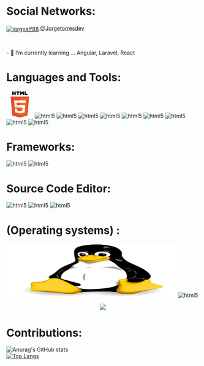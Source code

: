 <h1>Social Networks: </h1>

<a href="https://twitter.com/jorgetorresdev" rel="nofollow">
    <img align="center" src="https://espaciocritico20.files.wordpress.com/2013/05/10-cosas-que-debes-controlar-tu-cuenta-twitte-l-olbr8t.png" alt="jorgeatf88" height="48px" width="48px" data-canonical-src="https://cdn.jsdelivr.net/npm/simple-icons@3.0.1/icons/twitter.svg" style="max-width: 100%;"> @Jorgetorresdev
  </a> 
  
  <br><p> - 🌱 I’m currently learning ... Angular, Laravel, React </p>


<h1>Languages and Tools: </h1>


<p align="left">
  <img src="https://raw.githubusercontent.com/devicons/devicon/master/icons/html5/html5-original-wordmark.svg" alt="html5" width="70" height="70" style="max-width: 100%;"> 
  <img src="https://lineadecodigo.com/wp-content/uploads/2014/04/css.png" alt="html5" width="70" height="70" style="max-width: 100%;">
  <img src="https://encrypted-tbn0.gstatic.com/images?q=tbn:ANd9GcTgC6vRmJVYMmS_2IqSVlnUURfI1NYe7u033A&usqp=CAU" alt="html5" width="70" height="70" style="max-width: 100%;">
  <img src="https://styde.net/wp-content/uploads/2021/02/php8-ico.png" alt="html5" width="70" height="70" style="max-width: 100%;">
  
  <img src="https://res.cloudinary.com/escuela-frontend/image/upload/v1629831240/tags/npm_owh460.png" alt="html5" width="70" height="70" style="max-width: 100%;">
  <img src="https://www.solvetic.com/uploads/monthly_01_2016/tutorials-1415-0-60642300-1452279191.jpg" alt="html5" width="80" height="70" style="max-width: 100%;">
  <img src="https://www.rlogical.com/wp-content/uploads/2020/08/icon-botsrap-1.png" alt="html5" width="70" height="70" style="max-width: 100%;">
  <img src="https://images.assetsdelivery.com/compings_v2/iconstar/iconstar2006/iconstar200600421.jpg" alt="html5" width="70" height="70" style="max-width: 100%;">
    
  <img src="https://www.freepnglogos.com/uploads/logo-mysql-png/logo-mysql-how-setup-mysql-workbench-database-for-wordpress-20.png" alt="html5" width="70" height="70" style="max-width: 100%;">
  <img src="https://henrixivo.files.wordpress.com/2014/07/postgresql-logo.jpg?w=325&h=289" alt="html5" width="70" height="70" style="max-width: 100%;">
  

  
</p>

<h1>Frameworks: </h1>
<p align="left">
  
  <img src="https://cdn-icons-png.flaticon.com/512/1183/1183621.png" alt="html5" width="70" height="70" style="max-width: 100%;">
 
  <img src="https://encrypted-tbn0.gstatic.com/images?q=tbn:ANd9GcRaNCX-G-8UZJbDLNkM_RZBmDVXLEj6ZSzLAw&usqp=CAU" alt="html5" width="70" height="70" style="max-width: 100%;">
</p>

<h1>Source Code Editor: </h1>
<p align="left">
  <img src="https://www.profesionalreview.com/wp-content/uploads/2017/12/Visual-Studio-Code.jpg" alt="html5" width="180" height="70" style="max-width: 100%;">
  <img src="https://miro.medium.com/max/768/0*KwpE4L5-SBJkLkzk." alt="html5" width="180" height="70" style="max-width: 100%;">
  <img src="https://miro.medium.com/max/1400/1*Kge6Tkj1yL-zwvVop3ut0Q.jpeg" alt="html5" width="180" height="70" style="max-width: 100%;">
</p>


<h1>(Operating systems) : </h1>

<p align="center">
  <img src="https://raw.githubusercontent.com/devicons/devicon/master/icons/linux/linux-original.svg" alt="html5" width="440" height="140" style="max-width: 100%;"> 
    <img src="http://c-nergy.be/blog/wp-content/uploads/u2004Logo2.png" alt="html5" width="280" height="140" style="max-width: 100%;">
</p>
<p align="center">
  <img src="https://x-tecno.com/wp-content/uploads/2021/06/1622975784_593_Sepa-cual-seria-el-nuevo-logotipo-de-Windows-11.jpg" />
</p>

<h1>Contributions: </h1>

![Anurag's GitHub stats](https://github-readme-stats.vercel.app/api?username=JorgeAntonioTF&show_icons=true&theme=dark) <br>
[![Top Langs](https://github-readme-stats.vercel.app/api/top-langs/?username=JorgeAntonioTF&langs_count=8)](https://github.com/JorgeAntonioTF/github-readme-stats)


<!--
**JorgeAntonioTF/JorgeAntonioTF** is a ✨ _special_ ✨ repository because its `README.md` (this file) appears on your GitHub profile.

Here are some ideas to get you started:

- 🔭 I’m currently working on ...
- 🌱 I’m currently learning ...
- 👯 I’m looking to collaborate on ...
- 🤔 I’m looking for help with ...
- 💬 Ask me about ...
- 📫 How to reach me: ...
- 😄 Pronouns: ...
- ⚡ Fun fact: ...
-->
